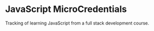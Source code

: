 # JavaScript MicroCredentials
 Tracking of learning JavaScript from a full stack development course.
